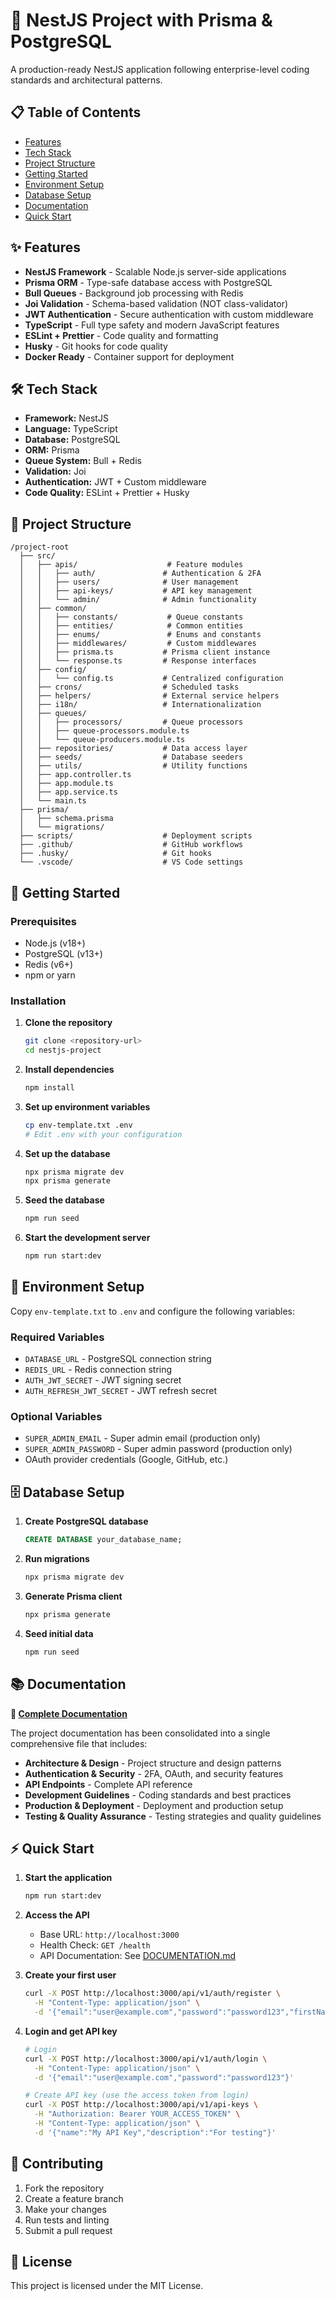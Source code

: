 # 🚀 NestJS Project with Prisma & PostgreSQL

A production-ready NestJS application following enterprise-level coding standards and architectural patterns.

## 📋 Table of Contents

- [Features](#features)
- [Tech Stack](#tech-stack)
- [Project Structure](#project-structure)
- [Getting Started](#getting-started)
- [Environment Setup](#environment-setup)
- [Database Setup](#database-setup)
- [Documentation](#documentation)
- [Quick Start](#quick-start)

## ✨ Features

- **NestJS Framework** - Scalable Node.js server-side applications
- **Prisma ORM** - Type-safe database access with PostgreSQL
- **Bull Queues** - Background job processing with Redis
- **Joi Validation** - Schema-based validation (NOT class-validator)
- **JWT Authentication** - Secure authentication with custom middleware
- **TypeScript** - Full type safety and modern JavaScript features
- **ESLint + Prettier** - Code quality and formatting
- **Husky** - Git hooks for code quality
- **Docker Ready** - Container support for deployment

## 🛠️ Tech Stack

- **Framework:** NestJS
- **Language:** TypeScript
- **Database:** PostgreSQL
- **ORM:** Prisma
- **Queue System:** Bull + Redis
- **Validation:** Joi
- **Authentication:** JWT + Custom middleware
- **Code Quality:** ESLint + Prettier + Husky

## 📁 Project Structure

```
/project-root
  ├── src/
  │   ├── apis/                    # Feature modules
  │   │   ├── auth/               # Authentication & 2FA
  │   │   ├── users/              # User management
  │   │   ├── api-keys/           # API key management
  │   │   └── admin/              # Admin functionality
  │   ├── common/
  │   │   ├── constants/           # Queue constants
  │   │   ├── entities/            # Common entities
  │   │   ├── enums/               # Enums and constants
  │   │   ├── middlewares/         # Custom middlewares
  │   │   ├── prisma.ts           # Prisma client instance
  │   │   └── response.ts         # Response interfaces
  │   ├── config/
  │   │   └── config.ts           # Centralized configuration
  │   ├── crons/                  # Scheduled tasks
  │   ├── helpers/                # External service helpers
  │   ├── i18n/                   # Internationalization
  │   ├── queues/
  │   │   ├── processors/         # Queue processors
  │   │   ├── queue-processors.module.ts
  │   │   └── queue-producers.module.ts
  │   ├── repositories/           # Data access layer
  │   ├── seeds/                  # Database seeders
  │   ├── utils/                  # Utility functions
  │   ├── app.controller.ts
  │   ├── app.module.ts
  │   ├── app.service.ts
  │   └── main.ts
  ├── prisma/
  │   ├── schema.prisma
  │   └── migrations/
  ├── scripts/                    # Deployment scripts
  ├── .github/                    # GitHub workflows
  ├── .husky/                     # Git hooks
  └── .vscode/                    # VS Code settings
```

## 🚀 Getting Started

### Prerequisites

- Node.js (v18+)
- PostgreSQL (v13+)
- Redis (v6+)
- npm or yarn

### Installation

1. **Clone the repository**
   ```bash
   git clone <repository-url>
   cd nestjs-project
   ```

2. **Install dependencies**
   ```bash
   npm install
   ```

3. **Set up environment variables**
   ```bash
   cp env-template.txt .env
   # Edit .env with your configuration
   ```

4. **Set up the database**
   ```bash
   npx prisma migrate dev
   npx prisma generate
   ```

5. **Seed the database**
   ```bash
   npm run seed
   ```

6. **Start the development server**
   ```bash
   npm run start:dev
   ```

## 🔧 Environment Setup

Copy `env-template.txt` to `.env` and configure the following variables:

### Required Variables
- `DATABASE_URL` - PostgreSQL connection string
- `REDIS_URL` - Redis connection string
- `AUTH_JWT_SECRET` - JWT signing secret
- `AUTH_REFRESH_JWT_SECRET` - JWT refresh secret

### Optional Variables
- `SUPER_ADMIN_EMAIL` - Super admin email (production only)
- `SUPER_ADMIN_PASSWORD` - Super admin password (production only)
- OAuth provider credentials (Google, GitHub, etc.)

## 🗄️ Database Setup

1. **Create PostgreSQL database**
   ```sql
   CREATE DATABASE your_database_name;
   ```

2. **Run migrations**
   ```bash
   npx prisma migrate dev
   ```

3. **Generate Prisma client**
   ```bash
   npx prisma generate
   ```

4. **Seed initial data**
   ```bash
   npm run seed
   ```

## 📚 Documentation

**📖 [Complete Documentation](DOCUMENTATION.md)**

The project documentation has been consolidated into a single comprehensive file that includes:

- **Architecture & Design** - Project structure and design patterns
- **Authentication & Security** - 2FA, OAuth, and security features
- **API Endpoints** - Complete API reference
- **Development Guidelines** - Coding standards and best practices
- **Production & Deployment** - Deployment and production setup
- **Testing & Quality Assurance** - Testing strategies and quality guidelines

## ⚡ Quick Start

1. **Start the application**
   ```bash
   npm run start:dev
   ```

2. **Access the API**
   - Base URL: `http://localhost:3000`
   - Health Check: `GET /health`
   - API Documentation: See [DOCUMENTATION.md](DOCUMENTATION.md)

3. **Create your first user**
   ```bash
   curl -X POST http://localhost:3000/api/v1/auth/register \
     -H "Content-Type: application/json" \
     -d '{"email":"user@example.com","password":"password123","firstName":"John","lastName":"Doe"}'
   ```

4. **Login and get API key**
   ```bash
   # Login
   curl -X POST http://localhost:3000/api/v1/auth/login \
     -H "Content-Type: application/json" \
     -d '{"email":"user@example.com","password":"password123"}'
   
   # Create API key (use the access token from login)
   curl -X POST http://localhost:3000/api/v1/api-keys \
     -H "Authorization: Bearer YOUR_ACCESS_TOKEN" \
     -H "Content-Type: application/json" \
     -d '{"name":"My API Key","description":"For testing"}'
   ```

## 🤝 Contributing

1. Fork the repository
2. Create a feature branch
3. Make your changes
4. Run tests and linting
5. Submit a pull request

## 📄 License

This project is licensed under the MIT License.
